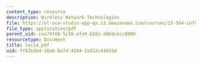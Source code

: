 ```yaml
---
content_type: resource
description: Wireless Network Technologies
file: https://ol-ocw-studio-app-qa.s3.amazonaws.com/courses/15-564-information-technology-i-spring-2003/ff62b2b438a68a7d45841a552c41655d_lec14.pdf
file_type: application/pdf
parent_uid: cea747e0-5c58-afe9-b281-d8b9cecc8800
resourcetype: Document
title: lec14.pdf
uid: ff62b2b4-38a6-8a7d-4584-1a552c41655d
---
```

